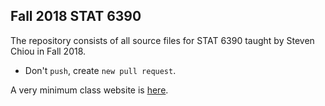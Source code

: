 
**Fall 2018 STAT 6390**
-----------------------

The repository consists of all source files for STAT 6390 taught by Steven Chiou in Fall 2018.

-   Don't `push`, create `new pull request`.

A very minimum class website is [here](http://www.sychiou.com/stat6390).
